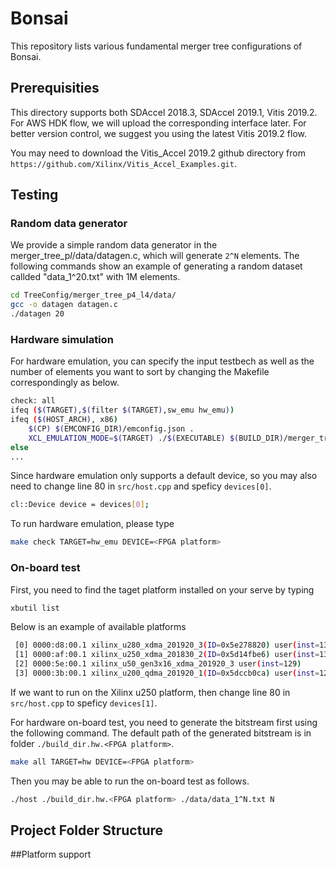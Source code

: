 # Bonsai
This repository lists various fundamental merger tree configurations of Bonsai.

## Prerequisities

This directory supports both SDAccel 2018.3, SDAccel 2019.1, Vitis 2019.2. For AWS HDK flow, we will upload the corresponding interface later. For better version control, we suggest you using the latest Vitis 2019.2 flow.

You may need to download the Vitis_Accel 2019.2 github directory from `https://github.com/Xilinx/Vitis_Accel_Examples.git`.

## Testing

### Random data generator

We provide a simple random data generator in the merger_tree_p*l*/data/datagen.c, which will generate `2^N` elements. The following commands show an example of generating a random dataset callded "data_1^20.txt" with 1M elements.

```bash
cd TreeConfig/merger_tree_p4_l4/data/
gcc -o datagen datagen.c
./datagen 20
```

### Hardware simulation

For hardware emulation, you can specify the input testbech as well as the number of elements you want to sort by changing the Makefile correspondingly as below. 

```bash
check: all
ifeq ($(TARGET),$(filter $(TARGET),sw_emu hw_emu))
ifeq ($(HOST_ARCH), x86)
	$(CP) $(EMCONFIG_DIR)/emconfig.json .
	XCL_EMULATION_MODE=$(TARGET) ./$(EXECUTABLE) $(BUILD_DIR)/merger_tree_p*_l*.xclbin ./data/data_1^N.txt N
else
...
```

Since hardware emulation only supports a default device, so you may also need to change line 80 in `src/host.cpp` and speficy  `devices[0]`.

```bash
cl::Device device = devices[0];
```

To run hardware emulation, please type

```bash
make check TARGET=hw_emu DEVICE=<FPGA platform>
```

### On-board test

First, you need to find the taget platform installed on your serve by typing

```bash
xbutil list
```

Below is an example of available platforms 
```bash
 [0] 0000:d8:00.1 xilinx_u280_xdma_201920_3(ID=0x5e278820) user(inst=131)
 [1] 0000:af:00.1 xilinx_u250_xdma_201830_2(ID=0x5d14fbe6) user(inst=130)
 [2] 0000:5e:00.1 xilinx_u50_gen3x16_xdma_201920_3 user(inst=129)
 [3] 0000:3b:00.1 xilinx_u200_qdma_201920_1(ID=0x5dccb0ca) user(inst=128)
```

If we want to run on the Xilinx u250 platform, then change line 80 in `src/host.cpp` to speficy `devices[1]`.

For hardware on-board test, you need to generate the bitstream first using the following command. The default path of the generated bitstream is in folder `./build_dir.hw.<FPGA platform>`.

```bash
make all TARGET=hw DEVICE=<FPGA platform>
```

Then you may be able to run the on-board test as follows.
```bash
./host ./build_dir.hw.<FPGA platform> ./data/data_1^N.txt N
```

## Project Folder Structure



##Platform support

